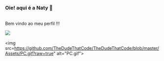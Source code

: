### Oie! aqui é a Naty 👋

<br> Bem vindo ao meu perfil !!! 

<img src=https://github.com/TheDudeThatCode/TheDudeThatCode/blob/master/Assets/Earth.gif width="30">

<img src=https://github.com/TheDudeThatCode/TheDudeThatCode/blob/master/Assets/PC.gif?raw=true" alt="PC.gif">

<!--
**Natandroulis/Natandroulis** is a ✨ _special_ ✨ repository because its `README.md` (this file) appears on your GitHub profile.

Here are some ideas to get you started:

- 🔭 I’m currently working on ...
- 🌱 I’m currently learning ...
- 👯 I’m looking to collaborate on ...
- 🤔 I’m looking for help with ...
- 💬 Ask me about ...
- 📫 How to reach me: ...
- 😄 Pronouns: ...
- ⚡ Fun fact: ...
-->
